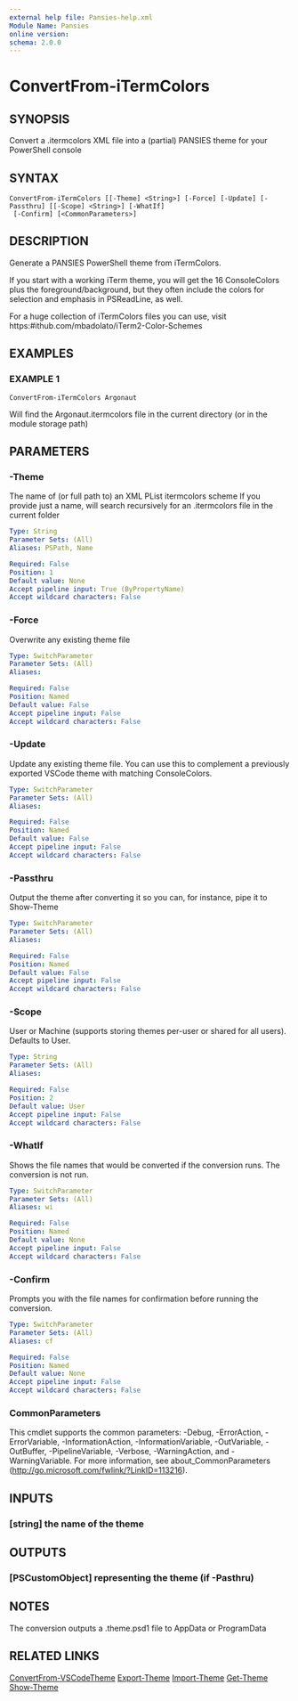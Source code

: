 ```yaml
---
external help file: Pansies-help.xml
Module Name: Pansies
online version:
schema: 2.0.0
---
```


# ConvertFrom-iTermColors

## SYNOPSIS
Convert a .itermcolors XML file into a (partial) PANSIES theme for your PowerShell console

## SYNTAX

```
ConvertFrom-iTermColors [[-Theme] <String>] [-Force] [-Update] [-Passthru] [[-Scope] <String>] [-WhatIf]
 [-Confirm] [<CommonParameters>]
```

## DESCRIPTION
Generate a PANSIES PowerShell theme from iTermColors.

If you start with a working iTerm theme, you will get the 16 ConsoleColors plus the foreground/background, but they often include the colors for selection and emphasis in PSReadLine, as well.

For a huge collection of iTermColors files you can use, visit https:#ithub.com/mbadolato/iTerm2-Color-Schemes

## EXAMPLES

### EXAMPLE 1
```
ConvertFrom-iTermColors Argonaut
```

Will find the Argonaut.itermcolors file in the current directory (or in the module storage path)

## PARAMETERS

### -Theme
The name of (or full path to) an XML PList itermcolors scheme
If you provide just a name, will search recursively for an .itermcolors file in the current folder

```yaml
Type: String
Parameter Sets: (All)
Aliases: PSPath, Name

Required: False
Position: 1
Default value: None
Accept pipeline input: True (ByPropertyName)
Accept wildcard characters: False
```

### -Force
Overwrite any existing theme file

```yaml
Type: SwitchParameter
Parameter Sets: (All)
Aliases:

Required: False
Position: Named
Default value: False
Accept pipeline input: False
Accept wildcard characters: False
```

### -Update
Update any existing theme file. You can use this to complement a previously exported VSCode theme with matching ConsoleColors.

```yaml
Type: SwitchParameter
Parameter Sets: (All)
Aliases:

Required: False
Position: Named
Default value: False
Accept pipeline input: False
Accept wildcard characters: False
```

### -Passthru
Output the theme after converting it so you can, for instance, pipe it to Show-Theme

```yaml
Type: SwitchParameter
Parameter Sets: (All)
Aliases:

Required: False
Position: Named
Default value: False
Accept pipeline input: False
Accept wildcard characters: False
```

### -Scope
User or Machine (supports storing themes per-user or shared for all users). Defaults to User.


```yaml
Type: String
Parameter Sets: (All)
Aliases:

Required: False
Position: 2
Default value: User
Accept pipeline input: False
Accept wildcard characters: False
```

### -WhatIf
Shows the file names that would be converted if the conversion runs.
The conversion is not run.

```yaml
Type: SwitchParameter
Parameter Sets: (All)
Aliases: wi

Required: False
Position: Named
Default value: None
Accept pipeline input: False
Accept wildcard characters: False
```

### -Confirm
Prompts you with the file names for confirmation before running the conversion.

```yaml
Type: SwitchParameter
Parameter Sets: (All)
Aliases: cf

Required: False
Position: Named
Default value: None
Accept pipeline input: False
Accept wildcard characters: False
```

### CommonParameters
This cmdlet supports the common parameters: -Debug, -ErrorAction, -ErrorVariable, -InformationAction, -InformationVariable, -OutVariable, -OutBuffer, -PipelineVariable, -Verbose, -WarningAction, and -WarningVariable. For more information, see about_CommonParameters (http://go.microsoft.com/fwlink/?LinkID=113216).

## INPUTS

### [string] the name of the theme

## OUTPUTS

### [PSCustomObject] representing the theme (if -Pasthru)

## NOTES
The conversion outputs a .theme.psd1 file to AppData or ProgramData

## RELATED LINKS

[ConvertFrom-VSCodeTheme](ConvertFrom-VSCodeTheme.md)
[Export-Theme](Export-Theme.md)
[Import-Theme](Import-Theme.md)
[Get-Theme](Get-Theme.md)
[Show-Theme](Show-Theme.md)